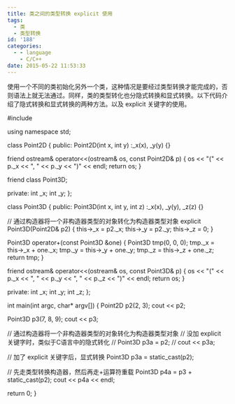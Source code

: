 ```yaml
---
title: 类之间的类型转换 explicit 使用
tags:
  - 类
  - 类型转换
id: '188'
categories:
  - - language
    - C/C++
date: 2015-05-22 11:53:33
---
```


使用一个不同的类初始化另外一个类，这种情况是要经过类型转换才能完成的，否则语法上就无法通过。同样，类的类型转化也分隐式转换和显式转换。以下代码介绍了隐式转换和显式转换的两种方法。以及 explicit 关键字的使用。
<!-- more -->
#include <iostream>

using namespace std;

class Point2D
{
public:
Point2D(int x, int y)
:\_x(x), \_y(y) {}

friend ostream& operator<<(ostream& os, const Point2D& p)
{
os << "(" << p.\_x << ", " << p.\_y << ")" << endl;
return os;
}

friend class Point3D;

private:
int \_x;
int \_y;
};

class Point3D
{
public:
Point3D(int x, int y, int z)
:\_x(x), \_y(y), \_z(z) {}

// 通过构造器将一个非构造器类型的对象转化为构造器类型对象
explicit Point3D(Point2D& p2)
{
this->\_x = p2.\_x;
this->\_y = p2.\_y;
this->\_z = 0;
}

Point3D operator+(const Point3D &one)
{
Point3D tmp(0, 0, 0);
tmp.\_x = this->\_x + one.\_x;
tmp.\_y = this->\_y + one.\_y;
tmp.\_z = this->\_z + one.\_z;
return tmp;
}

friend ostream& operator<<(ostream& os, const Point3D& p)
{
os << "(" << p.\_x << ", " << p.\_y << ", " << p.\_z << ")" << endl;
return os;
}

private:
int \_x;
int \_y;
int \_z;
};


int main(int argc, char\* argv\[\])
{
Point2D p2(2, 3);
cout << p2;

Point3D p3(7, 8, 9);
cout << p3;

// 通过构造器将一个非构造器类型的对象转化为构造器类型对象
// 没加 explicit 关键字时，类似于C语言中的隐式转化
// Point3D p3a = p2;
// cout << p3a;

// 加了 explicit 关键字后，显式转换
Point3D p3a = static\_cast<Point3D>(p2);


// 先走类型转换构造器，然后再走+运算符重载
Point3D p4a = p3 + static\_cast<Point3D>(p2);
cout << p4a << endl;

return 0;
}